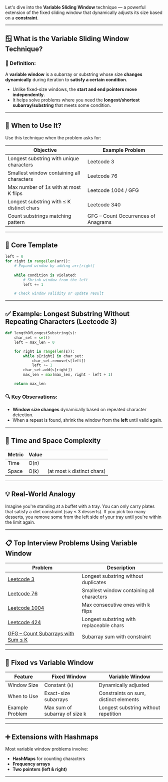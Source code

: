 Let's dive into the **Variable Sliding Window** technique — a powerful extension of the fixed sliding window that dynamically adjusts its size based on a **constraint**.

---

## 🪟 What is the Variable Sliding Window Technique?

### 📌 Definition:

A **variable window** is a subarray or substring whose size **changes dynamically** during iteration to **satisfy a certain condition**.

* Unlike fixed-size windows, the **start and end pointers move independently**.
* It helps solve problems where you need the **longest/shortest subarray/substring** that meets some condition.

---

## 🧠 When to Use It?

Use this technique when the problem asks for:

| Objective                                 | Example Problem                     |
| ----------------------------------------- | ----------------------------------- |
| Longest substring with unique characters  | Leetcode 3                          |
| Smallest window containing all characters | Leetcode 76                         |
| Max number of 1s with at most K flips     | Leetcode 1004 / GFG                 |
| Longest substring with ≤ K distinct chars | Leetcode 340                        |
| Count substrings matching pattern         | GFG – Count Occurrences of Anagrams |

---

## 🔧 Core Template

```python
left = 0
for right in range(len(arr)):
    # Expand window by adding arr[right]
    
    while condition is violated:
        # Shrink window from the left
        left += 1

    # Check window validity or update result
```

---

## ✅ Example: Longest Substring Without Repeating Characters (Leetcode 3)

```python
def lengthOfLongestSubstring(s):
    char_set = set()
    left = max_len = 0

    for right in range(len(s)):
        while s[right] in char_set:
            char_set.remove(s[left])
            left += 1
        char_set.add(s[right])
        max_len = max(max_len, right - left + 1)

    return max_len
```

### 🔍 Key Observations:

* **Window size changes** dynamically based on repeated character detection.
* When a repeat is found, shrink the window from the **left** until valid again.

---

## 🧪 Time and Space Complexity

| Metric | Value |                              |
| ------ | ----- | ---------------------------- |
| Time   | O(n)  |                              |
| Space  | O(k)  | (at most `k` distinct chars) |

---

## 💡 Real-World Analogy

Imagine you're standing at a buffet with a tray. You can only carry plates that satisfy a diet constraint (say ≤ 3 desserts). If you pick too many desserts, you remove some from the left side of your tray until you're within the limit again.

---

## 📋 Top Interview Problems Using Variable Window

| Problem                                                                                                        | Description                               |
| -------------------------------------------------------------------------------------------------------------- | ----------------------------------------- |
| [Leetcode 3](https://leetcode.com/problems/longest-substring-without-repeating-characters/)                    | Longest substring without duplicates      |
| [Leetcode 76](https://leetcode.com/problems/minimum-window-substring/)                                         | Smallest window containing all characters |
| [Leetcode 1004](https://leetcode.com/problems/max-consecutive-ones-iii/)                                       | Max consecutive ones with k flips         |
| [Leetcode 424](https://leetcode.com/problems/longest-repeating-character-replacement/)                         | Longest substring with replaceable chars  |
| [GFG – Count Subarrays with Sum ≤ K](https://www.geeksforgeeks.org/count-of-subarrays-having-sum-less-than-k/) | Subarray sum with constraint              |

---

## 🔄 Fixed vs Variable Window

| Feature         | Fixed Window                  | Variable Window                       |
| --------------- | ----------------------------- | ------------------------------------- |
| Window Size     | Constant (`k`)                | Dynamically adjusted                  |
| When to Use     | Exact-size subarrays          | Constraints on sum, distinct elements |
| Example Problem | Max sum of subarray of size k | Longest substring without repetition  |

---

## ➕ Extensions with Hashmaps

Most variable window problems involve:

* **HashMaps** for counting characters
* **Frequency arrays**
* **Two pointers (left & right)**

---
